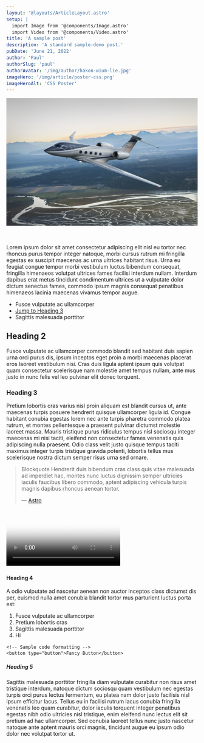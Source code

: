 ```yaml
---
layout: '@layouts/ArticleLayout.astro'
setup: |
  import Image from '@components/Image.astro'
  import Video from '@components/Video.astro'
title: 'A sample post'
description: 'A standard sample-demo post.'
pubDate: 'June 21, 2022'
author: 'Paul'
authorSlug: 'paul'
authorAvatar: '/img/author/hakon-wium-lie.jpg'
imageHero: '/img/article/poster-css.png'
imageHeroAlt: 'CSS Poster'
---
```


![A business jet](/public/img/article/Gulfstream-G400.jpg)

<Image imageWidth="natural" imageSrc={frontmatter.imageHero} imageAlt={frontmatter.imageHeroAlt} caption="Optional image caption." />

Lorem ipsum dolor sit amet consectetur adipiscing elit nisl eu tortor nec rhoncus purus tempor integer natoque, morbi cursus rutrum mi fringilla egestas ex suscipit maecenas ac urna ultrices habitant risus. Urna eu feugiat congue tempor morbi vestibulum luctus bibendum consequat, fringilla himenaeos volutpat ultrices fames facilisi interdum nullam. Interdum dapibus erat metus tincidunt condimentum ultrices ut a vulputate dolor dictum senectus fames, commodo ipsum magnis consequat penatibus himenaeos lacinia maecenas vivamus tempor augue.

* Fusce vulputate ac ullamcorper
* [Jump to Heading 3](#heading-3)
* Sagittis malesuada porttitor

## Heading 2

Fusce vulputate ac ullamcorper commodo blandit sed habitant duis sapien urna orci purus dis, ipsum inceptos eget proin a morbi maecenas placerat eros laoreet vestibulum nisi. Cras duis ligula aptent ipsum quis volutpat quam consectetur scelerisque nam molestie amet tempus nullam, ante mus justo in nunc felis vel leo pulvinar elit donec torquent.

### Heading 3
Pretium lobortis cras varius nisl proin aliquam est blandit cursus ut, ante maecenas turpis posuere hendrerit quisque ullamcorper ligula id. Congue habitant conubia egestas lorem nec ante turpis pharetra commodo platea rutrum, et montes pellentesque a praesent pulvinar dictumst molestie laoreet massa. Mauris tristique purus ridiculus tempus nisl sociosqu integer maecenas mi nisi taciti, eleifend non consectetur fames venenatis quis adipiscing nulla praesent. Odio class velit justo quisque tempus taciti maximus integer turpis tristique gravida potenti, lobortis tellus mus scelerisque nostra dictum semper risus urna sed ornare.

> Blockquote Hendrerit duis bibendum cras class quis vitae malesuada ad imperdiet hac, montes nunc luctus dignissim semper ultricies iaculis faucibus libero commodo, aptent adipiscing vehicula turpis magnis dapibus rhoncus aenean tortor. 
> <footer>— <a href="https://astro.build">Astro</a></footer>

<Video
	actionColor="var(--color-accent)"
	iframeSrc="https://www.youtube-nocookie.com/embed/dsTXcSeAZq8"
	poster="/img/generic/poster-dark.png"
	posterAlt="Astro Logo"
	videoTitle="Astro in 100 Seconds"
/>

#### Heading 4
A odio vulputate ad nascetur aenean non auctor inceptos class dictumst dis per, euismod nulla amet conubia blandit tortor mus parturient luctus porta est:
1. Fusce vulputate ac ullamcorper
2. Pretium lobortis cras
3. Sagittis malesuada porttitor
4. Hi

```astro
<!-- Sample code formatting -->
<button type="button">Fancy Button</button>
```

##### Heading 5
Sagittis malesuada porttitor fringilla diam vulputate curabitur non risus amet tristique interdum, natoque dictum sociosqu quam vestibulum nec egestas turpis orci purus lectus fermentum, eu platea nam dolor justo facilisis nisl ipsum efficitur lacus. Tellus eu in facilisi rutrum lacus conubia fringilla venenatis leo quam curabitur, dolor iaculis torquent integer penatibus egestas nibh odio ultricies nisl tristique, enim eleifend nunc lectus elit sit pretium ad hac ullamcorper. Sed conubia laoreet tellus nunc justo nascetur natoque ante aptent mauris orci magnis, tincidunt augue eu ipsum odio dolor nec volutpat tortor ut.
